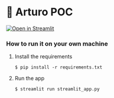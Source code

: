 # 🎈 Arturo POC


[![Open in Streamlit](https://static.streamlit.io/badges/streamlit_badge_black_white.svg)](https://arturo-poc-elta.streamlit.app/)

### How to run it on your own machine

1. Install the requirements

   ```
   $ pip install -r requirements.txt
   ```

2. Run the app

   ```
   $ streamlit run streamlit_app.py
   ```
